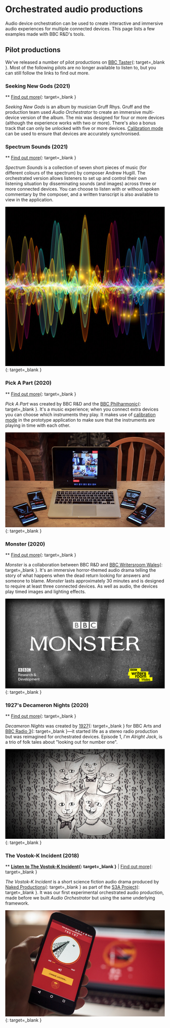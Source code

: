 # Orchestrated audio productions

Audio device orchestration can be used to create interactive and immersive audio experiences for multiple connected devices. This page lists a few examples made with BBC R&D's tools.

## Pilot productions

We've released a number of pilot productions on [BBC Taster](https://www.bbc.co.uk/taster){: target=_blank }. Most of the following pilots are no longer available to listen to, but you can still follow the links to find out more.

<a name="seeking-new-gods"></a>
### Seeking New Gods (2021)

** [Find out more](https://www.bbc.co.uk/rd/blog/2021-05-gruff-rhys-seeking-new-sounds-surround){: target=_blank }

*Seeking New Gods* is an album by musician Gruff Rhys. Gruff and the production team used *Audio Orchestrator* to create an immersive multi-device version of the album. The mix was designed for four or more devices (although the experience works with two or more). There's also a bonus track that can only be unlocked with five or more devices. [Calibration mode](prototype.md#calibration-mode) can be used to ensure that devices are accurately synchronised.

<a name="spectrum-sounds"></a>
### Spectrum Sounds (2021)

** [Find out more](https://www.bbc.co.uk/rd/blog/2021-09-hearing-synaesthesia-audio-composition-music){: target=_blank }

*Spectrum Sounds* is a collection of seven short pieces of music (for different colours of the spectrum) by composer Andrew Hugill. The orchestrated version allows listeners to set up and control their own listening situation by disseminating sounds (and images) across three or more connected devices. You can choose to listen with or without spoken commentary by the composer, and a written transcript is also available to view in the application.

[![Audio waveforms in different colours](images/productions/spectrum-sounds.jpg)](https://www.bbc.co.uk/taster/pilots/spectrum-sounds){: target=_blank }

<a name="pick-a-part"></a>
### Pick A Part (2020)

** [Find out more](https://www.bbc.co.uk/rd/blog/2020-09-proms-synchronised-audio-music-interactive){: target=_blank }

*Pick A Part* was created by BBC R&D and the [BBC Philharmonic](https://www.bbc.co.uk/philharmonic){: target=_blank }. It's a music experience; when you connect extra devices you can choose which instruments they play. It makes use of [calibration mode](prototype.md#calibration-mode) in the prototype application to make sure that the instruments are playing in time with each other.

[![Promotional picture for Pick A Part, four phones with different instrument images on them on a table next to a laptop](images/productions/pick-a-part.jpg)](https://www.bbc.co.uk/taster/pilots/pick-a-part){: target=_blank }


<a name="monster"></a>
### Monster (2020)

** [Find out more](https://www.bbc.co.uk/rd/blog/2020-08-audio-drama-monster-interactive-sound){: target=_blank }

*Monster* is a collaboration between BBC R&D and [BBC Writersroom Wales](https://www.bbc.co.uk/writersroom/){: target=_blank }. It's an immersive horror-themed audio drama telling the story of what happens when the dead return looking for answers and someone to blame. *Monster* lasts approximately 30 minutes and is designed to require at least three connected devices. As well as audio, the devices play timed images and lighting effects.

[![Promotional image for Monster, with the title and production partner logos on top of a picture of a hand with a grainy overlay](images/productions/monster.png)](https://www.bbc.co.uk/taster/pilots/monster){: target=_blank }

<a name="decameron-nights"></a>
### 1927's Decameron Nights (2020)

** [Find out more](https://www.bbc.co.uk/rd/blog/2020-08-audio-drama-surround-sound-spatial){: target=_blank }

*Decameron Nights* was created by [1927](https://www.19-27.co.uk/decameron-nights){: target=_blank } for BBC Arts and [BBC Radio 3](https://www.bbc.co.uk/programmes/m000lndx){: target=_blank }—it started life as a stereo radio production but was reimagined for orchestrated devices. Episode 1, *I'm Alright Jack*, is a trio of folk tales about "looking out for number one".

[![Promotional picture for Decameron Nights, a drawing of five cats](images/productions/decameron-nights.jpg)](https://www.bbc.co.uk/taster/pilots/1927s-decameron-nights){: target=_blank }

<a name="vostok-k"></a>
### The Vostok-K Incident (2018)

** **[Listen to The Vostok-K Incident](https://vostok.audio.bbctest01.uk/){: target=_blank }** | [Find out more](https://www.bbc.co.uk/rd/blog/2018-10-multi-speaker-immersive-audio-metadata){: target=_blank }

*The Vostok-K Incident* is a short science fiction audio drama produced by [Naked Productions](http://nakedproductions.co.uk/){: target=_blank } as part of the [S3A Project](https://www.s3a-spatialaudio.org/){: target=_blank }. It was our first experimental orchestrated audio production, made before we built *Audio Orchestrator* but using the same underlying framework.

[![Promotional picture for the Vostok-K Incident, a phone held up in front of a laptop screen](images/productions/vostok.jpg)](https://www.bbc.co.uk/taster/pilots/vostok){: target=_blank }
